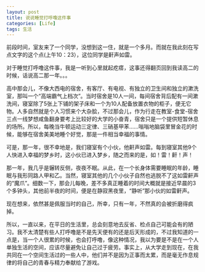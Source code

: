 ```yaml
---
layout: post
title: 说说睡觉打呼噜这件事
categories: [Life]
tags: 生活
---
```


前段时间，室友来了一个同学，没想到这一住，就是一个多月。而就在我此刻在写点文字的这个点(上午10：23），这位同学是鼾声如雷。

对于睡觉打呼噜这件事，我是一听到心里就起疙瘩，这事还得翻页回到我读高二的时候，话说高二那一年。。。

高中那会儿，不像大西电的宿舍，有客厅、有电视、有独立的卫生间和独立的漱洗室，那叫一个“高端霸气上档次”。当时宿舍是10人一间，每间宿舍背后配有一间漱洗间，寝室除了5张上下铺的架子床和一个为10人配备放置衣物的柜子，便无它物。人多自然就是个人习惯来个大杂脍，不过那会儿，作为行走在教室-食堂-宿舍三点一线梦想咸鱼翻身要考上比较好的大学的小奋青，宿舍只是一个提供短暂休息的场所。所以，每晚当牛顿运动三定律、三硝基甲苯……嗡嗡地脑袋里冒金花的时候，能够在宿舍美美地睡个好觉，那是一件相当幸福的事情。

可是，那一年，很不幸地是，我们寝室有个小伙，他鼾声如雷。每到寝室其他9个人快进入幸福的梦乡时，这小伙已进入梦乡，随之而来的是，如！雷！鼾！声！

那一年，我几乎是辗转反侧，夜夜不眠。从此，在一个长身体需要睡眠的年龄，睡眠与我形同路人甲和乙。当然，寝室其他的几个小伙子自然也逃脱不了这如雷鼾声的“魔爪”。细数一下，那会儿每晚，差不多真正睡着的时间大概就是接近早晨的3个多钟头，其他前半夜的时间，便是在静寂黑夜里，“静听”那小伙的如雷鼾声。

现在想来，依然甚是佩服当时的自己，所幸，只有一年，不然真的会被折磨得疯掉。

所以，一直以来，在平日的生活里，总会刻意地去反省、检点自己可能会有的陋习。我不太清楚有些人打呼噜是不是先天便有的还是后天形成的，不过我知道的一点是，当一个人很累的时候，也会打呼噜，像这种情况，我以为要是不是在一个人单独生活的空间，应该尽量避免让自己过于疲劳。事实上，从大学走到现在，在我共同在一个空间生活过的一些人中，他们并不是因为正事而太累，而是毫无作息规律的将自己的青春与精力奉献给了游戏。
